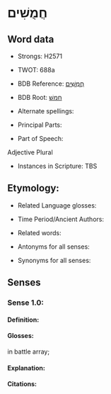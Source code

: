 # חֲמֻשִׁים

<!-- Status: S2="NeedsEdits" -->
<!-- Lexica used for edits:   -->

## Word data

* Strongs: H2571

* TWOT: 688a

* BDB Reference: [חֲמֻשִׁים](rc://en/bdb/dict/h.dt.ab)

* BDB Root: [חמשׁ](rc://en/bdb/dict/h.dt.aa)

* Alternate spellings:

* Principal Parts:

* Part of Speech:

Adjective Plural

* Instances in Scripture: TBS

## Etymology:

* Related Language glosses:

* Time Period/Ancient Authors:

* Related words:

* Antonyms for all senses:

* Synonyms for all senses:

## Senses

### Sense 1.0:

#### Definition:

#### Glosses:

in battle array; 

#### Explanation:

#### Citations:



